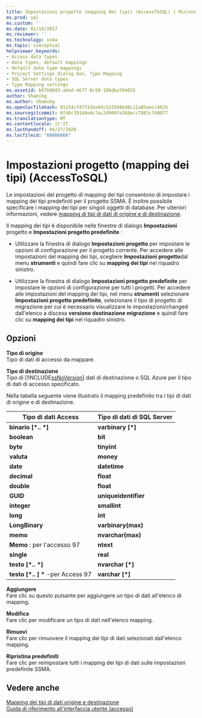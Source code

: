 ```yaml
---
title: Impostazioni progetto (mapping dei tipi) (AccessToSQL) | Microsoft Docs
ms.prod: sql
ms.custom: ''
ms.date: 01/19/2017
ms.reviewer: ''
ms.technology: ssma
ms.topic: conceptual
helpviewer_keywords:
- Access data types
- data types, default mappings
- default data type mappings
- Project Settings dialog box, Type Mapping
- SQL Server data types
- Type Mapping settings
ms.assetid: b87b9683-abed-4677-8c50-18bdba704655
author: Shamikg
ms.author: Shamikg
ms.openlocfilehash: 01154cf477435e9dc5335606d0c11a05aecc492b
ms.sourcegitcommit: 6fd8c1914de4c7ac24900fe388ecc7883c740077
ms.translationtype: MT
ms.contentlocale: it-IT
ms.lasthandoff: 04/27/2020
ms.locfileid: "68066666"
---
```

# <a name="project-settings-type-mapping-accesstosql"></a>Impostazioni progetto (mapping dei tipi) (AccessToSQL)
Le impostazioni del progetto di mapping dei tipi consentono di impostare i mapping dei tipi predefiniti per il progetto SSMA. È inoltre possibile specificare i mapping dei tipi per singoli oggetti di database. Per ulteriori informazioni, vedere [mapping di tipi di dati di origine e di destinazione](mapping-source-and-target-data-types-accesstosql.md).  
  
Il mapping dei tipi è disponibile nelle finestre di dialogo **Impostazioni** progetto e **Impostazioni progetto predefinite** :  
  
-   Utilizzare la finestra di dialogo **Impostazioni progetto** per impostare le opzioni di configurazione per il progetto corrente. Per accedere alle impostazioni del mapping dei tipi, scegliere **Impostazioni progetto**dal menu **strumenti** e quindi fare clic su **mapping dei tipi** nel riquadro sinistro.  
  
-   Utilizzare la finestra di dialogo **Impostazioni progetto predefinite** per impostare le opzioni di configurazione per tutti i progetti. Per accedere alle impostazioni del mapping dei tipi, nel menu **strumenti** selezionare **Impostazioni progetto predefinite**, selezionare il tipo di progetto di migrazione per cui è necessario visualizzare le impostazioni/changed dall'elenco a discesa **versione destinazione migrazione** e quindi fare clic su **mapping dei tipi** nel riquadro sinistro.  
  
## <a name="options"></a>Opzioni  
**Tipo di origine**  
Tipo di dati di accesso da mappare.  
  
**Tipo di destinazione**  
Tipo di [!INCLUDE[ssNoVersion](../../includes/ssnoversion-md.md)] dati di destinazione o SQL Azure per il tipo di dati di accesso specificato.  
  
Nella tabella seguente viene illustrato il mapping predefinito tra i tipi di dati di origine e di destinazione.  
  
|Tipo di dati Access|Tipo di dati di SQL Server|  
|--------------------|------------------------|  
|**binario [\*.. \*]**|**varbinary [\*]**|  
|**boolean**|**bit**|  
|**byte**|**tinyint**|  
|**valuta**|**money**|  
|**date**|**datetime**|  
|**decimal**|**float**|  
|**double**|**float**|  
|**GUID**|**uniqueidentifier**|  
|**integer**|**smallint**|  
|**long**|**int**|  
|**LongBinary**|**varbinary(max)**|  
|**memo**|**nvarchar(max)**|  
|**Memo** : per l'accesso 97|**ntext**|  
|**single**|**real**|  
|**testo [\*.. \*]**|**nvarchar [\*]**|  
|**testo [\*.. ] \*** -per Access 97|**varchar [\*]**|  
  
**Aggiungere**  
Fare clic su questo pulsante per aggiungere un tipo di dati all'elenco di mapping.  
  
**Modifica**  
Fare clic per modificare un tipo di dati nell'elenco mapping.  
  
**Rimuovi**  
Fare clic per rimuovere il mapping dei tipi di dati selezionati dall'elenco mapping.  
  
**Ripristina predefiniti**  
Fare clic per reimpostare tutti i mapping dei tipi di dati sulle impostazioni predefinite SSMA.  
  
## <a name="see-also"></a>Vedere anche  
[Mapping dei tipi di dati origine e destinazione](mapping-source-and-target-data-types-accesstosql.md)  
[Guida di riferimento all'interfaccia utente (accesso)](https://msdn.microsoft.com/af24c303-4a41-449b-9c86-d6558a97e839)  
  
